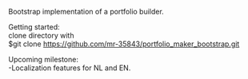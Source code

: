 Bootstrap implementation of a portfolio builder. 

Getting started: <br>
clone directory with <br>
$git clone https://github.com/mr-35843/portfolio_maker_bootstrap.git

Upcoming milestone:<br>
-Localization features for NL and EN.
